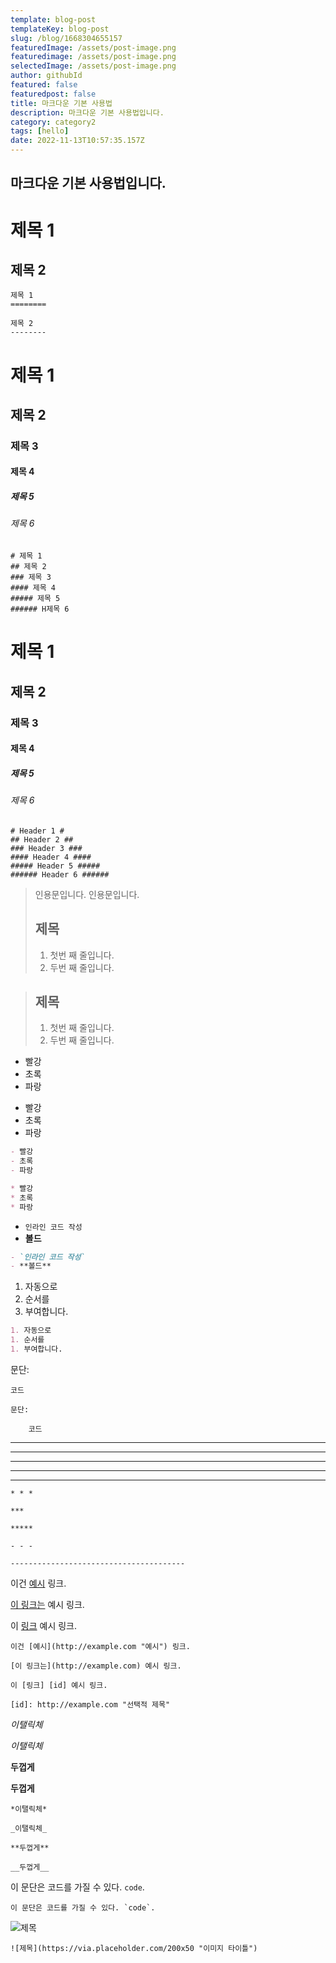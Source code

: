```yaml
---
template: blog-post
templateKey: blog-post
slug: /blog/1668304655157
featuredImage: /assets/post-image.png
featuredimage: /assets/post-image.png
selectedImage: /assets/post-image.png
author: githubId
featured: false
featuredpost: false
title: 마크다운 기본 사용법
description: 마크다운 기본 사용법입니다.
category: category2
tags: [hello]
date: 2022-11-13T10:57:35.157Z
---
```


## 마크다운 기본 사용법입니다.

# 제목 1

## 제목 2

    제목 1
    ========

    제목 2
    --------

# 제목 1

## 제목 2

### 제목 3

#### 제목 4

##### 제목 5

###### 제목 6

    # 제목 1
    ## 제목 2
    ### 제목 3
    #### 제목 4
    ##### 제목 5
    ###### H제목 6

# 제목 1

## 제목 2

### 제목 3

#### 제목 4

##### 제목 5

###### 제목 6

    # Header 1 #
    ## Header 2 ##
    ### Header 3 ###
    #### Header 4 ####
    ##### Header 5 #####
    ###### Header 6 ######

> 인용문입니다.
> 인용문입니다.
>
> ## 제목
>
> 1. 첫번 째 줄입니다.
> 2. 두번 째 줄입니다.

> ## 제목
>
> 1. 첫번 째 줄입니다.
> 2. 두번 째 줄입니다.

- 빨강
- 초록
- 파랑

* 빨강
* 초록
* 파랑

```markdown
- 빨강
- 초록
- 파랑

* 빨강
* 초록
* 파랑
```

- `인라인 코드 작성`
- **볼드**

```markdown
- `인라인 코드 작성`
- **볼드**
```

1. 자동으로
2. 순서를
3. 부여합니다.

```markdown
1. 자동으로
1. 순서를
1. 부여합니다.
```

문단:

    코드

<!-- -->

    문단:

        코드

---

---

---

---

---

    * * *

    ***

    *****

    - - -

    ---------------------------------------

이건 [예시](http://example.com "예시") 링크.

[이 링크는](http://example.com) 예시 링크.

이 [링크][id] 예시 링크.

[id]: http://example.com "선택적 제목"

    이건 [예시](http://example.com "예시") 링크.

    [이 링크는](http://example.com) 예시 링크.

    이 [링크] [id] 예시 링크.

    [id]: http://example.com "선택적 제목"

_이탤릭체_

_이탤릭체_

**두껍게**

**두껍게**

    *이탤릭체*

    _이탤릭체_

    **두껍게**

    __두껍게__

이 문단은 코드를 가질 수 있다. `code`.

    이 문단은 코드를 가질 수 있다. `code`.

![제목](https://via.placeholder.com/200x50 "이미지 타이틀")

    ![제목](https://via.placeholder.com/200x50 "이미지 타이틀")
